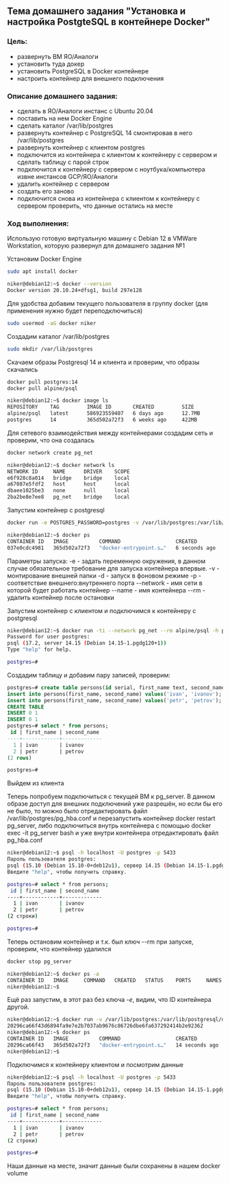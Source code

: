 ## Тема домашнего задания "Установка и настройка PostgteSQL в контейнере Docker"

### Цель:
- развернуть ВМ ЯО/Аналоги
- установить туда докер
- установить PostgreSQL в Docker контейнере
- настроить контейнер для внешнего подключения

### Описание домашнего задания:

- сделать в ЯО/Аналоги инстанс с Ubuntu 20.04
- поставить на нем Docker Engine
- сделать каталог /var/lib/postgres
- развернуть контейнер с PostgreSQL 14 смонтировав в него /var/lib/postgres
- развернуть контейнер с клиентом postgres
- подключится из контейнера с клиентом к контейнеру с сервером и сделать таблицу с парой строк
- подключится к контейнеру с сервером с ноутбука/компьютера извне инстансов GCP/ЯО/Аналоги
- удалить контейнер с сервером
- создать его заново
- подключится снова из контейнера с клиентом к контейнеру с сервером проверить, что данные остались на месте

### Ход выполнения:

Использую готовую виртуальную машину с Debian 12 в VMWare Workstation, которую развернул для домашнего задания №1

Установим Docker Engine
```bash
sudo apt install docker

niker@debian12:~$ docker --version
Docker version 20.10.24+dfsg1, build 297e128
```
Для удобства добавим текущего пользователя в группу docker (для применения нужно будет переподключиться)
```bash
sudo usermod -aG docker niker
```
Создадим каталог /var/lib/postgres
```bash
sudo mkdir /var/lib/postgres
```
Скачаем образы Postgresql 14 и клиента и проверим, что образы скачались
```bash
docker pull postgres:14
docker pull alpine/psql

niker@debian12:~$ docker image ls
REPOSITORY    TAG         IMAGE ID       CREATED         SIZE
alpine/psql   latest      586923559407   6 days ago      12.7MB
postgres      14          365d502a72f3   6 weeks ago     422MB
```

Для сетевого взаимодействия между контейнерами создадим сеть и проверим, что она создалась
```bash
docker network create pg_net

niker@debian12:~$ docker network ls
NETWORK ID     NAME      DRIVER    SCOPE
e6f928c8a014   bridge    bridge    local
a67087e5fdf2   host      host      local
dbaee1025be3   none      null      local
2ba2be8e7ee8   pg_net    bridge    local
```

Запустим контейнер c postgresql

```bash
docker run -e POSTGRES_PASSWORD=postgres -v /var/lib/postgres:/var/lib/postgresql/data -d --network pg_net -p 5433:5432 --name pg_server --rm 365d502a72f3

niker@debian12:~$ docker ps
CONTAINER ID   IMAGE          COMMAND                  CREATED         STATUS         PORTS                                       NAMES
037e0cdc4981   365d502a72f3   "docker-entrypoint.s…"   6 seconds ago   Up 5 seconds   0.0.0.0:5433->5432/tcp, :::5433->5432/tcp   pg_server


```
Параметры запуска:
-e - задать переменную окружения, в данном случае обязательное требование для запуска контейнера впервые.
-v - монтирование внешней папки
-d - запуск в фоновом режиме
-p - соответствие внешнего:внутреннего порта
--network - имя сети в которой будет работать контейнер
--name - имя контейнера
--rm - удалить контейнер после остановки

Запустим контейнер с клиентом и подключимся к контейнеру с postgresql
```bash
niker@debian12:~$ docker run -ti --network pg_net --rm alpine/psql -h pg_server -U postgres -d postgres
Password for user postgres: 
psql (17.2, server 14.15 (Debian 14.15-1.pgdg120+1))
Type "help" for help.

postgres=# 
```

Создадим таблицу и добавим пару записей, проверим:
```sql
postgres=# create table persons(id serial, first_name text, second_name text); 
insert into persons(first_name, second_name) values('ivan', 'ivanov'); 
insert into persons(first_name, second_name) values('petr', 'petrov');
CREATE TABLE
INSERT 0 1
INSERT 0 1
postgres=# select * from persons;
 id | first_name | second_name 
----+------------+-------------
  1 | ivan       | ivanov
  2 | petr       | petrov
(2 rows)

postgres=# 
```
Выйдем из клиента

Теперь попробуем подключиться с текущей ВМ к pg_server. В данном образе доступ для внешних подключений уже разрешён, но если бы его не было, то можно было отредактировать файл /var/lib/postgres/pg_hba.conf и перезапустить контейнер docker restart pg_server, либо подключиться внутрь контейнера с помощью docker exec -it pg_server bash и уже внутри контейнера отредактировать файл pg_hba.conf

```bash
niker@debian12:~$ psql -h localhost -U postgres -p 5433
Пароль пользователя postgres: 
psql (15.10 (Debian 15.10-0+deb12u1), сервер 14.15 (Debian 14.15-1.pgdg120+1))
Введите "help", чтобы получить справку.

postgres=# select * from persons;
 id | first_name | second_name 
----+------------+-------------
  1 | ivan       | ivanov
  2 | petr       | petrov
(2 строки)

postgres=# 
```

Теперь остановим контейнер и т.к. был ключ --rm при запуске, проверим, что контейнер удалился
```bash
docker stop pg_server

niker@debian12:~$ docker ps -a
CONTAINER ID   IMAGE     COMMAND   CREATED   STATUS    PORTS     NAMES
niker@debian12:~$ 
```
Ещё раз запустим, в этот раз без ключа *-e*, видим, что ID контейнера другой. 
```bash
niker@debian12:~$ docker run -v /var/lib/postgres:/var/lib/postgresql/data -d --network pg_net -p 5433:5432 --name pg_server --rm 365d502a72f3
20296ca66f43d6894fa9e7e2b7037ab9676c86726dbe6fa637292414b2e92362
niker@debian12:~$ docker ps
CONTAINER ID   IMAGE          COMMAND                  CREATED          STATUS          PORTS                                       NAMES
20296ca66f43   365d502a72f3   "docker-entrypoint.s…"   14 seconds ago   Up 13 seconds   0.0.0.0:5433->5432/tcp, :::5433->5432/tcp   pg_server
niker@debian12:~$ 
```

Подключимся к контейнеру клиентом и посмотрим данные
```bash
niker@debian12:~$ psql -h localhost -U postgres -p 5433
Пароль пользователя postgres: 
psql (15.10 (Debian 15.10-0+deb12u1), сервер 14.15 (Debian 14.15-1.pgdg120+1))
Введите "help", чтобы получить справку.

postgres=# select * from persons;
 id | first_name | second_name 
----+------------+-------------
  1 | ivan       | ivanov
  2 | petr       | petrov
(2 строки)

postgres=# 
```

Наши данные на месте, значит данные были сохранены в нашем docker volume


